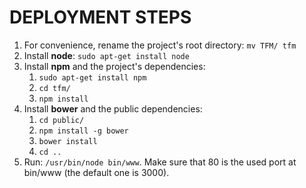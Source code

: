 DEPLOYMENT STEPS
================

1. For convenience, rename the project's root directory:
`mv TFM/ tfm`
2. Install **node**: `sudo apt-get install node`
3. Install **npm** and the project's dependencies:
    1. `sudo apt-get install npm`
    2. `cd tfm/`
    3. `npm install`
4. Install **bower** and the public dependencies:
    1. `cd public/`
    2. `npm install -g bower`
    3. `bower install`
    4. `cd ..`
5. Run: `/usr/bin/node bin/www`. Make sure that 80 is the used port at
 bin/www (the default one is 3000).